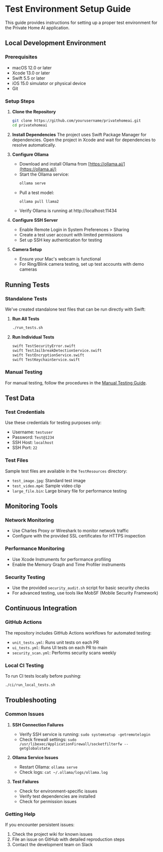 # Test Environment Setup Guide

This guide provides instructions for setting up a proper test environment for the Private Home AI application.

## Local Development Environment

### Prerequisites
- macOS 12.0 or later
- Xcode 13.0 or later
- Swift 5.5 or later
- iOS 15.0 simulator or physical device
- Git

### Setup Steps

1. **Clone the Repository**
   ```bash
   git clone https://github.com/yourusername/privatehomeai.git
   cd privatehomeai
   ```

2. **Install Dependencies**
   The project uses Swift Package Manager for dependencies. Open the project in Xcode and wait for dependencies to resolve automatically.

3. **Configure Ollama**
   - Download and install Ollama from [https://ollama.ai/](https://ollama.ai/)
   - Start the Ollama service:
     ```bash
     ollama serve
     ```
   - Pull a test model:
     ```bash
     ollama pull llama2
     ```
   - Verify Ollama is running at http://localhost:11434

4. **Configure SSH Server**
   - Enable Remote Login in System Preferences > Sharing
   - Create a test user account with limited permissions
   - Set up SSH key authentication for testing

5. **Camera Setup**
   - Ensure your Mac's webcam is functional
   - For Ring/Blink camera testing, set up test accounts with demo cameras

## Running Tests

### Standalone Tests
We've created standalone test files that can be run directly with Swift:

1. **Run All Tests**
   ```bash
   ./run_tests.sh
   ```

2. **Run Individual Tests**
   ```bash
   swift TestSecurityError.swift
   swift TestJailbreakDetectionService.swift
   swift TestEncryptionService.swift
   swift TestKeychainService.swift
   ```

### Manual Testing
For manual testing, follow the procedures in the [Manual Testing Guide](manual_testing.md).

## Test Data

### Test Credentials
Use these credentials for testing purposes only:
- Username: `testuser`
- Password: `Test@1234`
- SSH Host: `localhost`
- SSH Port: `22`

### Test Files
Sample test files are available in the `TestResources` directory:
- `test_image.jpg`: Standard test image
- `test_video.mp4`: Sample video clip
- `large_file.bin`: Large binary file for performance testing

## Monitoring Tools

### Network Monitoring
- Use Charles Proxy or Wireshark to monitor network traffic
- Configure with the provided SSL certificates for HTTPS inspection

### Performance Monitoring
- Use Xcode Instruments for performance profiling
- Enable the Memory Graph and Time Profiler instruments

### Security Testing
- Use the provided `security_audit.sh` script for basic security checks
- For advanced testing, use tools like MobSF (Mobile Security Framework)

## Continuous Integration

### GitHub Actions
The repository includes GitHub Actions workflows for automated testing:
- `unit_tests.yml`: Runs unit tests on each PR
- `ui_tests.yml`: Runs UI tests on each PR to main
- `security_scan.yml`: Performs security scans weekly

### Local CI Testing
To run CI tests locally before pushing:
```bash
./ci/run_local_tests.sh
```

## Troubleshooting

### Common Issues
1. **SSH Connection Failures**
   - Verify SSH service is running: `sudo systemsetup -getremotelogin`
   - Check firewall settings: `sudo /usr/libexec/ApplicationFirewall/socketfilterfw --getglobalstate`

2. **Ollama Service Issues**
   - Restart Ollama: `ollama serve`
   - Check logs: `cat ~/.ollama/logs/ollama.log`

3. **Test Failures**
   - Check for environment-specific issues
   - Verify test dependencies are installed
   - Check for permission issues

### Getting Help
If you encounter persistent issues:
1. Check the project wiki for known issues
2. File an issue on GitHub with detailed reproduction steps
3. Contact the development team on Slack 